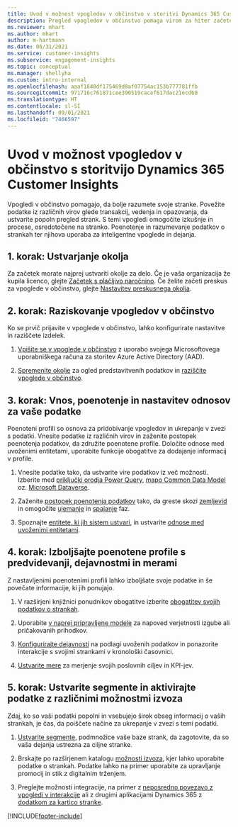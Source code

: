 ```yaml
---
title: Uvod v možnost vpogledov v občinstvo v storitvi Dynamics 365 Customer Insights
description: Pregled vpogledov v občinstvo pomaga virom za hiter začetek.
ms.reviewer: mhart
ms.author: mhart
author: m-hartmann
ms.date: 08/31/2021
ms.service: customer-insights
ms.subservice: engagement-insights
ms.topic: conceptual
ms.manager: shellyha
ms.custom: intro-internal
ms.openlocfilehash: aaaf1848df175469d8af07754ac153b777781ffb
ms.sourcegitcommit: 971716c761871cee390519cacef617dac21ecd60
ms.translationtype: HT
ms.contentlocale: sl-SI
ms.lasthandoff: 09/01/2021
ms.locfileid: "7466597"
---
```

# <a name="get-started-with-dynamics-365-customer-insights-audience-insights-capability"></a>Uvod v možnost vpogledov v občinstvo s storitvijo Dynamics 365 Customer Insights

Vpogledi v občinstvo pomagajo, da bolje razumete svoje stranke. Povežite podatke iz različnih virov glede transakcij, vedenja in opazovanja, da ustvarite popoln pregled strank. S temi vpogledi omogočite izkušnje in procese, osredotočene na stranko. Poenotenje in razumevanje podatkov o strankah ter njihova uporaba za inteligentne vpoglede in dejanja.

## <a name="step-1-create-an-environment"></a>1. korak: Ustvarjanje okolja

Za začetek morate najprej ustvariti okolje za delo. Če je vaša organizacija že kupila licenco, glejte [Začetek s plačljivo naročnino](get-started-paid.md). Če želite začeti preskus za vpoglede v občinstvo, glejte [Nastavitev preskusnega okolja](get-started-trial.md). 

## <a name="step-2-explore-audience-insights"></a>2. korak: Raziskovanje vpogledov v občinstvo

Ko se prvič prijavite v vpoglede v občinstvo, lahko konfigurirate nastavitve in raziščete izdelek.

1. [Vpišite se v vpoglede v občinstvo](https://home.ci.ai.dynamics.com) z uporabo svojega Microsoftovega uporabniškega računa za storitev Azure Active Directory (AAD).

1. [Spremenite okolje](manage-environments.md#switch-environments) za ogled predstavitvenih podatkov in [raziščite vpoglede v občinstvo](home.md).

##  <a name="step-3-ingest-unify-and-set-up-relationships-for-your-data"></a>3. korak: Vnos, poenotenje in nastavitev odnosov za vaše podatke

Poenoteni profili so osnova za pridobivanje vpogledov in ukrepanje v zvezi s podatki. Vnesite podatke iz različnih virov in zaženite postopek poenotenja podatkov, da združite poenotene profile. Določite odnose med uvoženimi entitetami, uporabite funkcije obogatitve za dodajanje informacij v profile. 

1. Vnesite podatke tako, da ustvarite vire podatkov iz več možnosti. Izberite med [priključki orodja Power Query](connect-power-query.md), [mapo Common Data Model](connect-common-data-model.md) oz. [Microsoft Dataverse](connect-common-data-service-lake.md). 

1. Zaženite [postopek poenotenja podatkov](data-unification.md) tako, da greste skozi [zemljevid](map-entities.md) in omogočite [ujemanje](match-entities.md) in [spajanje](merge-entities.md) faz.

1. Spoznajte [entitete, ki jih sistem ustvari](entities.md), in ustvarite [odnose med uvoženimi entitetami](relationships.md).
    
## <a name="step-4-enhance-unified-profiles-with-predictions-activities-and-measures"></a>4. korak: Izboljšajte poenotene profile s predvidevanji, dejavnostmi in merami

Z nastavljenimi poenotenimi profili lahko izboljšate svoje podatke in še povečate informacije, ki jih ponujajo.

1. V razširjeni knjižnici ponudnikov obogatitve izberite [obogatitev svojih podatkov o strankah](enrichment-hub.md).

1. Uporabite [v naprej pripravljene modele](predictions-overview.md) za napoved verjetnosti izgube ali pričakovanih prihodkov.

1. [Konfigurirajte dejavnosti](activities.md) na podlagi uvoženih podatkov in ponazorite interakcije s svojimi strankami v kronološki časovnici. 

1. [Ustvarite mere](measures.md) za merjenje svojih poslovnih ciljev in KPI-jev.
 
## <a name="step-5-create-segments-and-activate-data-through-various-export-options"></a>5. korak: Ustvarite segmente in aktivirajte podatke z različnimi možnostmi izvoza

Zdaj, ko so vaši podatki popolni in vsebujejo širok obseg informacij o vaših strankah, je čas, da poiščete načine za ukrepanje v zvezi s temi podatki. 

1. [Ustvarite segmente](segments.md), podmnožice vaše baze strank, da zagotovite, da so vaša dejanja ustrezna za ciljne stranke.

1. Brskajte po razširjenem katalogu [možnosti izvoza](export-destinations.md), kjer lahko uporabite podatke o strankah. Podatke lahko na primer uporabite za upravljanje promocij in stik z digitalnim trženjem.

1. Preglejte možnosti integracije, na primer z [neposredno povezavo z vpogledi v interakcije](../engagement-insights/integrate-audience-insights-engagement-insights.md) ali z drugimi aplikacijami Dynamics 365 z [dodatkom za kartico stranke](customer-card-add-in.md).  


[!INCLUDE[footer-include](../includes/footer-banner.md)]
